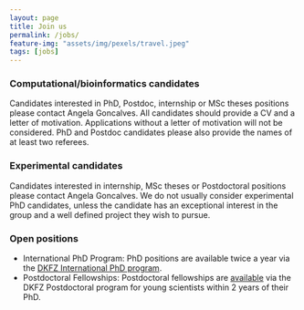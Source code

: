 ```yaml
---
layout: page
title: Join us
permalink: /jobs/
feature-img: "assets/img/pexels/travel.jpeg"
tags: [jobs]
---
```


### Computational/bioinformatics candidates

Candidates interested in PhD, Postdoc, internship or MSc theses positions please contact Angela Goncalves. All candidates should provide a CV and a letter of motivation. Applications without a letter of motivation will not be considered. PhD and Postdoc candidates please also provide the names of at least two referees.
        
### Experimental candidates

Candidates interested in internship, MSc theses or Postdoctoral positions please contact Angela Goncalves. We do not usually consider experimental PhD candidates, unless the candidate has an exceptional interest in the group and a well defined project they wish to pursue.        

### Open positions

* International PhD Program: PhD positions are available twice a year via the [DKFZ International PhD program](https://www.dkfz.de/en/phd-program/).
* Postdoctoral Fellowships: Postdoctoral fellowships are [available](https://www.dkfz.de/en/postdoc-program/Postdoctoral_fellowship.html?m=1548669238) via the DKFZ Postdoctoral program for young scientists within 2 years of their PhD.

